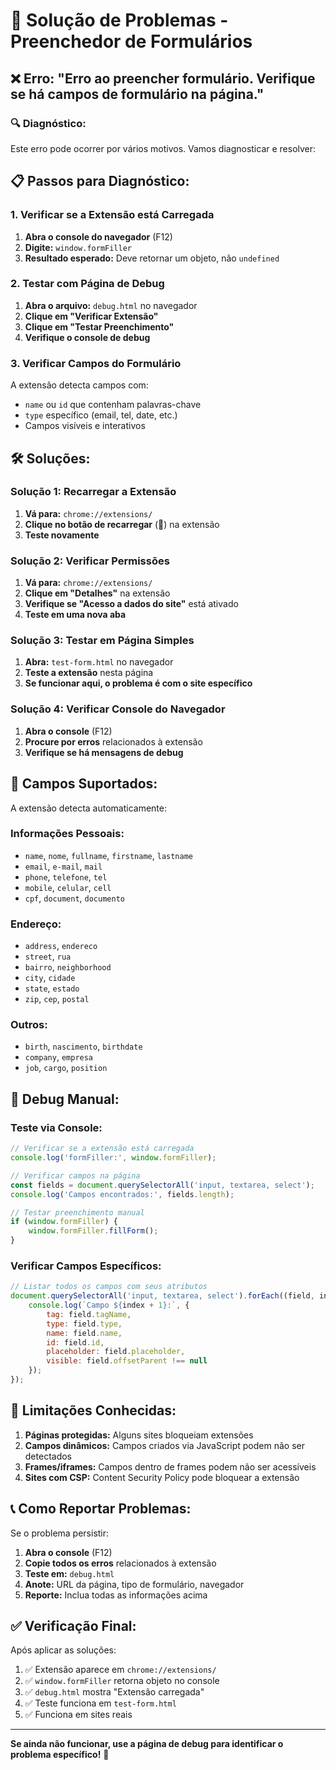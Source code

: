 # 🔧 Solução de Problemas - Preenchedor de Formulários

## ❌ Erro: "Erro ao preencher formulário. Verifique se há campos de formulário na página."

### 🔍 **Diagnóstico:**

Este erro pode ocorrer por vários motivos. Vamos diagnosticar e resolver:

## 📋 **Passos para Diagnóstico:**

### **1. Verificar se a Extensão está Carregada**

1. **Abra o console do navegador** (F12)
2. **Digite:** `window.formFiller`
3. **Resultado esperado:** Deve retornar um objeto, não `undefined`

### **2. Testar com Página de Debug**

1. **Abra o arquivo:** `debug.html` no navegador
2. **Clique em "Verificar Extensão"**
3. **Clique em "Testar Preenchimento"**
4. **Verifique o console de debug**

### **3. Verificar Campos do Formulário**

A extensão detecta campos com:
- `name` ou `id` que contenham palavras-chave
- `type` específico (email, tel, date, etc.)
- Campos visíveis e interativos

## 🛠️ **Soluções:**

### **Solução 1: Recarregar a Extensão**

1. **Vá para:** `chrome://extensions/`
2. **Clique no botão de recarregar** (🔄) na extensão
3. **Teste novamente**

### **Solução 2: Verificar Permissões**

1. **Vá para:** `chrome://extensions/`
2. **Clique em "Detalhes"** na extensão
3. **Verifique se "Acesso a dados do site"** está ativado
4. **Teste em uma nova aba**

### **Solução 3: Testar em Página Simples**

1. **Abra:** `test-form.html` no navegador
2. **Teste a extensão** nesta página
3. **Se funcionar aqui, o problema é com o site específico**

### **Solução 4: Verificar Console do Navegador**

1. **Abra o console** (F12)
2. **Procure por erros** relacionados à extensão
3. **Verifique se há mensagens de debug**

## 🎯 **Campos Suportados:**

A extensão detecta automaticamente:

### **Informações Pessoais:**
- `name`, `nome`, `fullname`, `firstname`, `lastname`
- `email`, `e-mail`, `mail`
- `phone`, `telefone`, `tel`
- `mobile`, `celular`, `cell`
- `cpf`, `document`, `documento`

### **Endereço:**
- `address`, `endereco`
- `street`, `rua`
- `bairro`, `neighborhood`
- `city`, `cidade`
- `state`, `estado`
- `zip`, `cep`, `postal`

### **Outros:**
- `birth`, `nascimento`, `birthdate`
- `company`, `empresa`
- `job`, `cargo`, `position`

## 🔧 **Debug Manual:**

### **Teste via Console:**

```javascript
// Verificar se a extensão está carregada
console.log('formFiller:', window.formFiller);

// Verificar campos na página
const fields = document.querySelectorAll('input, textarea, select');
console.log('Campos encontrados:', fields.length);

// Testar preenchimento manual
if (window.formFiller) {
    window.formFiller.fillForm();
}
```

### **Verificar Campos Específicos:**

```javascript
// Listar todos os campos com seus atributos
document.querySelectorAll('input, textarea, select').forEach((field, index) => {
    console.log(`Campo ${index + 1}:`, {
        tag: field.tagName,
        type: field.type,
        name: field.name,
        id: field.id,
        placeholder: field.placeholder,
        visible: field.offsetParent !== null
    });
});
```

## 🚫 **Limitações Conhecidas:**

1. **Páginas protegidas:** Alguns sites bloqueiam extensões
2. **Campos dinâmicos:** Campos criados via JavaScript podem não ser detectados
3. **Frames/iframes:** Campos dentro de frames podem não ser acessíveis
4. **Sites com CSP:** Content Security Policy pode bloquear a extensão

## 📞 **Como Reportar Problemas:**

Se o problema persistir:

1. **Abra o console** (F12)
2. **Copie todos os erros** relacionados à extensão
3. **Teste em:** `debug.html`
4. **Anote:** URL da página, tipo de formulário, navegador
5. **Reporte:** Inclua todas as informações acima

## ✅ **Verificação Final:**

Após aplicar as soluções:

1. ✅ Extensão aparece em `chrome://extensions/`
2. ✅ `window.formFiller` retorna objeto no console
3. ✅ `debug.html` mostra "Extensão carregada"
4. ✅ Teste funciona em `test-form.html`
5. ✅ Funciona em sites reais

---

**Se ainda não funcionar, use a página de debug para identificar o problema específico!** 🐛

